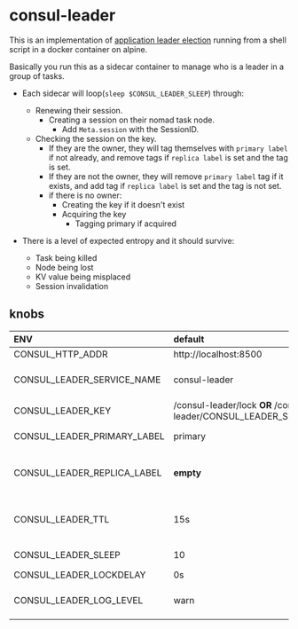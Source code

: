 # consul-leader

This is an implementation of [application leader election](https://learn.hashicorp.com/tutorials/consul/application-leader-elections) running from a shell script in a docker container on alpine.

Basically you run this as a sidecar container to manage who is a leader in a group of tasks.

- Each sidecar will loop(`sleep $CONSUL_LEADER_SLEEP`) through:

  - Renewing their session.
    - Creating a session on their nomad task node.
      - Add `Meta.session` with the SessionID.
  - Checking the session on the key.
    - If they are the owner, they will tag themselves with `primary label` if not already, and remove tags if `replica label` is set and the tag is set.
    - If they are not the owner, they will remove `primary label` tag if it exists, and add tag if `replica label` is set and the tag is not set.
    - if there is no owner:
      - Creating the key if it doesn't exist
      - Acquiring the key
        - Tagging primary if acquired

- There is a level of expected entropy and it should survive:
  - Task being killed
  - Node being lost
  - KV value being misplaced
  - Session invalidation

## knobs

| ENV                         | default                                                                   | Note                                                                                        |
| :-------------------------- | :------------------------------------------------------------------------ | :------------------------------------------------------------------------------------------ |
| CONSUL_HTTP_ADDR            | http://localhost:8500                                                     | Consul host.                                                                                |
| CONSUL_LEADER_SERVICE_NAME  | consul-leader                                                             | Changes the key root (if not explcit) and session label.                                    |
| CONSUL_LEADER_KEY           | /consul-leader/lock **OR** /consul-leader/CONSUL_LEADER_SERVICE_NAME/lock | Explicitly set the KV key to lock on.                                                       |
| CONSUL_LEADER_PRIMARY_LABEL | primary                                                                   | Label the leader this tag.                                                                  |
| CONSUL_LEADER_REPLICA_LABEL | **empty**                                                                 | Default non replica labels, add this to tag the non primary services.                       |
| CONSUL_LEADER_TTL           | 15s                                                                       | TTL of session. Must more more than sleep or will break. `10s-24h0m0s`                      |
| CONSUL_LEADER_SLEEP         | 10                                                                        | Sleep period for renewing TTL.                                                              |
| CONSUL_LEADER_LOCKDELAY     | 0s                                                                        | [Lock delay of key.](https://www.consul.io/docs/dynamic-app-config/sessions#session-design) |
| CONSUL_LEADER_LOG_LEVEL     | warn                                                                      | error/warn/info/debug _using debug will enable set -x_                                      |

